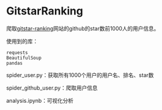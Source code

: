 # GitstarRanking
爬取[gitstar-ranking](https://gitstar-ranking.com)网站的github的star数前1000人的用户信息。

使用到的库：

    requests
    BeautifulSoup
    pandas

    
spider_user.py：获取所有1000个用户的用户名、排名、star数

spider_github_user.py：爬取用户信息    

analysis.ipynb：可视化分析